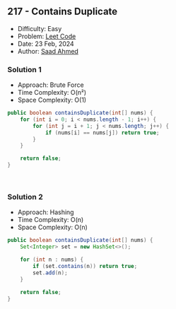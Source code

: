 ## 217 - Contains Duplicate
- Difficulty: Easy
- Problem: <a href="https://leetcode.com/problems/contains-duplicate/">Leet Code</a>
- Date: 23 Feb, 2024
- Author: <a href="https://github.com/saadahmedscse">Saad Ahmed</a>

### Solution 1
- Approach: Brute Force
- Time Complexity: O(n&sup2;)
- Space Complexity: O(1)

```java
public boolean containsDuplicate(int[] nums) {
    for (int i = 0; i < nums.length - 1; i++) {
        for (int j = i + 1; j < nums.length; j++) {
            if (nums[i] == nums[j]) return true;
        }
    }

    return false;
}
```
<br>

### Solution 2
- Approach: Hashing
- Time Complexity: O(n)
- Space Complexity: O(n)

```java
public boolean containsDuplicate(int[] nums) {
    Set<Integer> set = new HashSet<>();

    for (int n : nums) {
        if (set.contains(n)) return true;
        set.add(n);
    }

    return false;
}
```